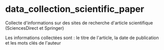 # data_collection_scientific_paper

Collecte d'informations sur des sites de recherche d'article scientifique (SciencesDirect et Springer) 

Les informations collectées sont : le titre de l'article, la date de publication et les mots clés de l'auteur
